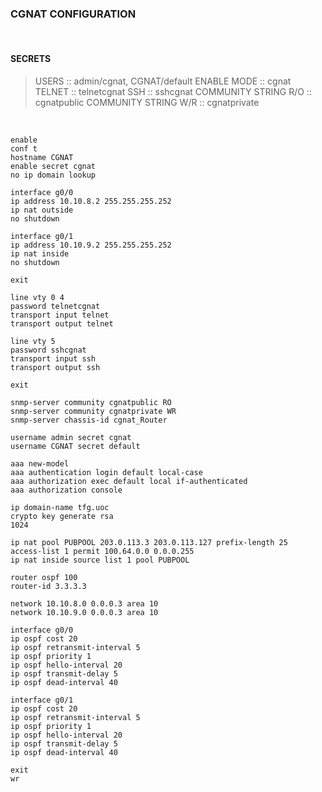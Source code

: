 ###  CGNAT CONFIGURATION

&nbsp; 

#### SECRETS  

> USERS                 :: admin/cgnat, CGNAT/default
> ENABLE MODE           :: cgnat
> TELNET                :: telnetcgnat
> SSH                   :: sshcgnat
> COMMUNITY STRING R/O  :: cgnatpublic
> COMMUNITY STRING W/R  :: cgnatprivate


&nbsp;  

```
enable
conf t
hostname CGNAT
enable secret cgnat
no ip domain lookup

interface g0/0
ip address 10.10.8.2 255.255.255.252
ip nat outside
no shutdown

interface g0/1
ip address 10.10.9.2 255.255.255.252
ip nat inside
no shutdown

exit

line vty 0 4
password telnetcgnat
transport input telnet
transport output telnet

line vty 5
password sshcgnat
transport input ssh
transport output ssh

exit

snmp-server community cgnatpublic RO
snmp-server community cgnatprivate WR
snmp-server chassis-id cgnat_Router

username admin secret cgnat
username CGNAT secret default

aaa new-model
aaa authentication login default local-case
aaa authorization exec default local if-authenticated
aaa authorization console

ip domain-name tfg.uoc
crypto key generate rsa
1024

ip nat pool PUBPOOL 203.0.113.3 203.0.113.127 prefix-length 25
access-list 1 permit 100.64.0.0 0.0.0.255
ip nat inside source list 1 pool PUBPOOL

router ospf 100
router-id 3.3.3.3

network 10.10.8.0 0.0.0.3 area 10
network 10.10.9.0 0.0.0.3 area 10

interface g0/0
ip ospf cost 20
ip ospf retransmit-interval 5
ip ospf priority 1
ip ospf hello-interval 20
ip ospf transmit-delay 5
ip ospf dead-interval 40

interface g0/1
ip ospf cost 20
ip ospf retransmit-interval 5
ip ospf priority 1
ip ospf hello-interval 20
ip ospf transmit-delay 5
ip ospf dead-interval 40

exit
wr
```
